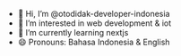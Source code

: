 - 👋 Hi, I’m @otodidak-developer-indonesia
- 👀 I’m interested in web development & iot
- 🌱 I’m currently learning nextjs
- 😄 Pronouns: Bahasa Indonesia & English
